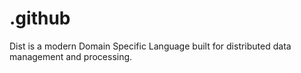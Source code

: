 # .github
Dist is a modern Domain Specific Language built for distributed data management and processing.
